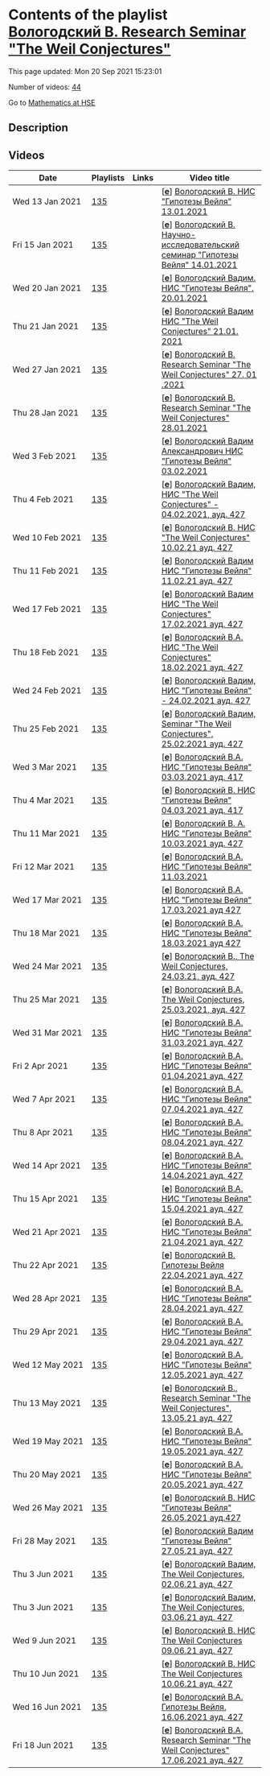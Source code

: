 # Contents of the playlist [Вологодский В. Research Seminar "The Weil Conjectures"](https://www.youtube.com/playlist?list=PLq3E5oubNNoAfSAjPR2j7xclrl9DBHmJ4)

This page updated: Mon 20 Sep 2021 15:23:01

Number of videos: [44](#videos)

Go to [Mathematics at HSE](../README.md)

## Description



## Videos

|Date|Playlists|Links|Video title|
|---|---|---|---|
| Wed&nbsp;13&nbsp;Jan&nbsp;2021 | [135](../playlists/135 "Вологодский В. Research Seminar &#34;The Weil Conjectures&#34;") |  | [[**e**](https://studio.youtube.com/video/AoGrPuutxBM/edit "Edit")] [Вологодский В. НИС &#34;Гипотезы Вейля&#34; 13.01.2021](https://www.youtube.com/watch?v=AoGrPuutxBM&list=PLq3E5oubNNoAfSAjPR2j7xclrl9DBHmJ4 "Research Seminar &#34;The Weil Conjectures&#34;&#013;Faculty of Mathematics&#013;3 module&#013;Vadim Vologodsky&#013;Language: English") |
| Fri&nbsp;15&nbsp;Jan&nbsp;2021 | [135](../playlists/135 "Вологодский В. Research Seminar &#34;The Weil Conjectures&#34;") |  | [[**e**](https://studio.youtube.com/video/DDWD7M0Tqw4/edit "Edit")] [Вологодский В. Научно-исследовательский семинар &#34;Гипотезы Вейля&#34; 14.01.2021](https://www.youtube.com/watch?v=DDWD7M0Tqw4&list=PLq3E5oubNNoAfSAjPR2j7xclrl9DBHmJ4 "Кто читает: Факультет математики&#013;Когда читается: 3&#013;Преподаватели: Вологодский Вадим Александрович&#013;Язык: английский") |
| Wed&nbsp;20&nbsp;Jan&nbsp;2021 | [135](../playlists/135 "Вологодский В. Research Seminar &#34;The Weil Conjectures&#34;") |  | [[**e**](https://studio.youtube.com/video/CYBWbv-AI1c/edit "Edit")] [Вологодский Вадим.  НИС &#34;Гипотезы Вейля&#34;. 20.01.2021](https://www.youtube.com/watch?v=CYBWbv-AI1c&list=PLq3E5oubNNoAfSAjPR2j7xclrl9DBHmJ4 "Optional course (faculty)&#013;Delivered by: Faculty of Mathematics&#013; 3 module&#013; Vadim Vologodsky") |
| Thu&nbsp;21&nbsp;Jan&nbsp;2021 | [135](../playlists/135 "Вологодский В. Research Seminar &#34;The Weil Conjectures&#34;") |  | [[**e**](https://studio.youtube.com/video/iyaJH9zBni8/edit "Edit")] [Вологодский  Вадим НИС &#34;The Weil Conjectures&#34; 21.01. 2021](https://www.youtube.com/watch?v=iyaJH9zBni8&list=PLq3E5oubNNoAfSAjPR2j7xclrl9DBHmJ4 "Research Seminar &#34;The Weil Conjectures&#34;&#013;Optional course (faculty)&#013; 3  module&#013;Vadim Vologodsky&#013;Language: English") |
| Wed&nbsp;27&nbsp;Jan&nbsp;2021 | [135](../playlists/135 "Вологодский В. Research Seminar &#34;The Weil Conjectures&#34;") |  | [[**e**](https://studio.youtube.com/video/oLTMIPH7MQk/edit "Edit")] [Вологодский В.  Research Seminar &#34;The Weil Conjectures&#34; 27. 01 .2021](https://www.youtube.com/watch?v=oLTMIPH7MQk&list=PLq3E5oubNNoAfSAjPR2j7xclrl9DBHmJ4 "Research Seminar &#34;The Weil Conjectures&#34;&#013;Optional course &#013;Instructors: Vadim Vologodsky&#013;Language: English") |
| Thu&nbsp;28&nbsp;Jan&nbsp;2021 | [135](../playlists/135 "Вологодский В. Research Seminar &#34;The Weil Conjectures&#34;") |  | [[**e**](https://studio.youtube.com/video/ktl25Q0xtf8/edit "Edit")] [Вологодский В. Research Seminar &#34;The Weil Conjectures&#34; 28.01.2021](https://www.youtube.com/watch?v=ktl25Q0xtf8&list=PLq3E5oubNNoAfSAjPR2j7xclrl9DBHmJ4) |
| Wed&nbsp;3&nbsp;Feb&nbsp;2021 | [135](../playlists/135 "Вологодский В. Research Seminar &#34;The Weil Conjectures&#34;") |  | [[**e**](https://studio.youtube.com/video/uoILZK3qSHU/edit "Edit")] [Вологодский Вадим Александрович НИС  &#34;Гипотезы Вейля&#34; 03.02.2021](https://www.youtube.com/watch?v=uoILZK3qSHU&list=PLq3E5oubNNoAfSAjPR2j7xclrl9DBHmJ4 "Research Seminar &#34;The Weil Conjectures&#34;&#013;Optional course (faculty)&#013;3 module&#013;Vadim Vologodsky&#013;Language: English") |
| Thu&nbsp;4&nbsp;Feb&nbsp;2021 | [135](../playlists/135 "Вологодский В. Research Seminar &#34;The Weil Conjectures&#34;") |  | [[**e**](https://studio.youtube.com/video/aX0AsP12md8/edit "Edit")] [Вологодский Вадим, НИC &#34;The Weil Conjectures&#34; - 04.02.2021, ауд. 427](https://www.youtube.com/watch?v=aX0AsP12md8&list=PLq3E5oubNNoAfSAjPR2j7xclrl9DBHmJ4 "Research Seminar &#34;The Weil Conjectures&#34;&#013; Faculty of Mathematics&#013;3 module&#013;Vadim Vologodsky&#013;Language: English") |
| Wed&nbsp;10&nbsp;Feb&nbsp;2021 | [135](../playlists/135 "Вологодский В. Research Seminar &#34;The Weil Conjectures&#34;") |  | [[**e**](https://studio.youtube.com/video/Tiaot8GqqO0/edit "Edit")] [Вологодский В. НИС &#34;The Weil Conjectures&#34; 10.02.21 ауд. 427](https://www.youtube.com/watch?v=Tiaot8GqqO0&list=PLq3E5oubNNoAfSAjPR2j7xclrl9DBHmJ4 "Research Seminar &#34;The Weil Conjectures&#34;&#013;Faculty of Mathematics&#013;3 module&#013;Vadim Vologodsky&#013;Language: English") |
| Thu&nbsp;11&nbsp;Feb&nbsp;2021 | [135](../playlists/135 "Вологодский В. Research Seminar &#34;The Weil Conjectures&#34;") |  | [[**e**](https://studio.youtube.com/video/LkSTE174fN4/edit "Edit")] [Вологодский Вадим НИС &#34;Гипотезы Вейля&#34; 11.02.21 ауд. 427](https://www.youtube.com/watch?v=LkSTE174fN4&list=PLq3E5oubNNoAfSAjPR2j7xclrl9DBHmJ4 "Research Seminar &#34;The Weil Conjectures&#34;&#013;Faculty of Mathematics&#013;3 module&#013;Vadim Vologodsky&#013;Language: English") |
| Wed&nbsp;17&nbsp;Feb&nbsp;2021 | [135](../playlists/135 "Вологодский В. Research Seminar &#34;The Weil Conjectures&#34;") |  | [[**e**](https://studio.youtube.com/video/G_SY-c6HUug/edit "Edit")] [Вологодский Вадим НИС &#34;The Weil Conjectures&#34; 17.02.2021 ауд.  427](https://www.youtube.com/watch?v=G_SY-c6HUug&list=PLq3E5oubNNoAfSAjPR2j7xclrl9DBHmJ4 "Research Seminar &#34;The Weil Conjectures&#34;&#013; Faculty of Mathematics&#013;3  module&#013;Vadim Vologodsky&#013;Language: English") |
| Thu&nbsp;18&nbsp;Feb&nbsp;2021 | [135](../playlists/135 "Вологодский В. Research Seminar &#34;The Weil Conjectures&#34;") |  | [[**e**](https://studio.youtube.com/video/jSglQ9nGOM0/edit "Edit")] [Вологодский В.А. НИС &#34;The Weil Conjectures&#34; 18.02.2021 ауд.  427](https://www.youtube.com/watch?v=jSglQ9nGOM0&list=PLq3E5oubNNoAfSAjPR2j7xclrl9DBHmJ4 "Research Seminar &#34;The Weil Conjectures&#34;&#013;Optional course (faculty)&#013;Faculty of Mathematics&#013;3 module&#013;Vadim Vologodsky&#013;Language: English") |
| Wed&nbsp;24&nbsp;Feb&nbsp;2021 | [135](../playlists/135 "Вологодский В. Research Seminar &#34;The Weil Conjectures&#34;") |  | [[**e**](https://studio.youtube.com/video/EEeS4zbSY70/edit "Edit")] [Вологодский Вадим, НИС &#34;Гипотезы Вейля&#34; -  24.02.2021 ауд. 427](https://www.youtube.com/watch?v=EEeS4zbSY70&list=PLq3E5oubNNoAfSAjPR2j7xclrl9DBHmJ4 "НИС &#34;Гипотезы Вейля&#34;&#013;Факультет математики, 3 модуль&#013;Вологодский Вадим Александрович") |
| Thu&nbsp;25&nbsp;Feb&nbsp;2021 | [135](../playlists/135 "Вологодский В. Research Seminar &#34;The Weil Conjectures&#34;") |  | [[**e**](https://studio.youtube.com/video/CC8095BIXTs/edit "Edit")] [Вологодский Вадим, Seminar &#34;The Weil Conjectures&#34;, 25.02.2021 ауд.  427](https://www.youtube.com/watch?v=CC8095BIXTs&list=PLq3E5oubNNoAfSAjPR2j7xclrl9DBHmJ4 "Research Seminar &#34;The Weil Conjectures&#34;&#013;Faculty of Mathematics&#013;3 module&#013;Vadim Vologodsky") |
| Wed&nbsp;3&nbsp;Mar&nbsp;2021 | [135](../playlists/135 "Вологодский В. Research Seminar &#34;The Weil Conjectures&#34;") |  | [[**e**](https://studio.youtube.com/video/-jKlseWsblc/edit "Edit")] [Вологодский В.А.  НИС &#34;Гипотезы Вейля&#34; 03.03.2021 ауд.  417](https://www.youtube.com/watch?v=-jKlseWsblc&list=PLq3E5oubNNoAfSAjPR2j7xclrl9DBHmJ4 "Семинар &#34;Гипотезы Вейля&#34;&#013; Факультет математики&#013;3 модуль&#013; Вологодский Вадим Александрович") |
| Thu&nbsp;4&nbsp;Mar&nbsp;2021 | [135](../playlists/135 "Вологодский В. Research Seminar &#34;The Weil Conjectures&#34;") |  | [[**e**](https://studio.youtube.com/video/vb4eYIXrUDg/edit "Edit")] [Вологодский В. НИС  &#34;Гипотезы Вейля&#34; 04.03.2021 ауд.  417](https://www.youtube.com/watch?v=vb4eYIXrUDg&list=PLq3E5oubNNoAfSAjPR2j7xclrl9DBHmJ4 "Research Seminar &#34;The Weil Conjectures&#34;&#013;Faculty of Mathematics&#013;3 module&#013;Instructors: Vadim Vologodsky&#013;Language: English") |
| Thu&nbsp;11&nbsp;Mar&nbsp;2021 | [135](../playlists/135 "Вологодский В. Research Seminar &#34;The Weil Conjectures&#34;") |  | [[**e**](https://studio.youtube.com/video/N4p5seLDNhc/edit "Edit")] [Вологодский В. А. НИС  &#34;Гипотезы Вейля&#34; 10.03.2021 ауд.  427](https://www.youtube.com/watch?v=N4p5seLDNhc&list=PLq3E5oubNNoAfSAjPR2j7xclrl9DBHmJ4) |
| Fri&nbsp;12&nbsp;Mar&nbsp;2021 | [135](../playlists/135 "Вологодский В. Research Seminar &#34;The Weil Conjectures&#34;") |  | [[**e**](https://studio.youtube.com/video/XJGX1WizFeM/edit "Edit")] [Вологодский В.А. НИС &#34;Гипотезы Вейля&#34; 11.03.2021](https://www.youtube.com/watch?v=XJGX1WizFeM&list=PLq3E5oubNNoAfSAjPR2j7xclrl9DBHmJ4) |
| Wed&nbsp;17&nbsp;Mar&nbsp;2021 | [135](../playlists/135 "Вологодский В. Research Seminar &#34;The Weil Conjectures&#34;") |  | [[**e**](https://studio.youtube.com/video/Ngla_MDAQfQ/edit "Edit")] [Вологодский В.А. НИС &#34;Гипотезы Вейля&#34; 17.03.2021 ауд 427](https://www.youtube.com/watch?v=Ngla_MDAQfQ&list=PLq3E5oubNNoAfSAjPR2j7xclrl9DBHmJ4) |
| Thu&nbsp;18&nbsp;Mar&nbsp;2021 | [135](../playlists/135 "Вологодский В. Research Seminar &#34;The Weil Conjectures&#34;") |  | [[**e**](https://studio.youtube.com/video/Pt_j2-K_LeI/edit "Edit")] [Вологодский В.А. НИС &#34;Гипотезы Вейля&#34; 18.03.2021 ауд 427](https://www.youtube.com/watch?v=Pt_j2-K_LeI&list=PLq3E5oubNNoAfSAjPR2j7xclrl9DBHmJ4) |
| Wed&nbsp;24&nbsp;Mar&nbsp;2021 | [135](../playlists/135 "Вологодский В. Research Seminar &#34;The Weil Conjectures&#34;") |  | [[**e**](https://studio.youtube.com/video/tBR6ei5C4no/edit "Edit")] [Вологодский В., The Weil Conjectures,  24.03.21, ауд. 427](https://www.youtube.com/watch?v=tBR6ei5C4no&list=PLq3E5oubNNoAfSAjPR2j7xclrl9DBHmJ4 "Research Seminar &#34;The Weil Conjectures&#34;&#013; Optional course (faculty)&#013;Faculty of Mathematics&#013;3 module&#013;Vadim Vologodsky&#013;Language: English") |
| Thu&nbsp;25&nbsp;Mar&nbsp;2021 | [135](../playlists/135 "Вологодский В. Research Seminar &#34;The Weil Conjectures&#34;") |  | [[**e**](https://studio.youtube.com/video/1JasCEwRoB4/edit "Edit")] [Вологодский В.А. The Weil Conjectures, 25.03.2021, ауд.  427](https://www.youtube.com/watch?v=1JasCEwRoB4&list=PLq3E5oubNNoAfSAjPR2j7xclrl9DBHmJ4 "Research Seminar &#34;The Weil Conjectures&#34;&#013;Optional course (faculty)&#013;Faculty of Mathematics&#013;3 module&#013;Instructors: Vadim Vologodsky&#013;Language: English") |
| Wed&nbsp;31&nbsp;Mar&nbsp;2021 | [135](../playlists/135 "Вологодский В. Research Seminar &#34;The Weil Conjectures&#34;") |  | [[**e**](https://studio.youtube.com/video/fIQsY7oNNAU/edit "Edit")] [Вологодский В.А. НИС &#34;Гипотезы Вейля&#34; 31.03.2021 ауд. 427](https://www.youtube.com/watch?v=fIQsY7oNNAU&list=PLq3E5oubNNoAfSAjPR2j7xclrl9DBHmJ4) |
| Fri&nbsp;2&nbsp;Apr&nbsp;2021 | [135](../playlists/135 "Вологодский В. Research Seminar &#34;The Weil Conjectures&#34;") |  | [[**e**](https://studio.youtube.com/video/_acfZg8iB4s/edit "Edit")] [Вологодский В.А. НИС &#34;Гипотезы Вейля&#34; 01.04.2021 ауд. 427](https://www.youtube.com/watch?v=_acfZg8iB4s&list=PLq3E5oubNNoAfSAjPR2j7xclrl9DBHmJ4) |
| Wed&nbsp;7&nbsp;Apr&nbsp;2021 | [135](../playlists/135 "Вологодский В. Research Seminar &#34;The Weil Conjectures&#34;") |  | [[**e**](https://studio.youtube.com/video/SXrXUidOAIw/edit "Edit")] [Вологодский В.А. НИС &#34;Гипотезы Вейля&#34; 07.04.2021 ауд. 427](https://www.youtube.com/watch?v=SXrXUidOAIw&list=PLq3E5oubNNoAfSAjPR2j7xclrl9DBHmJ4) |
| Thu&nbsp;8&nbsp;Apr&nbsp;2021 | [135](../playlists/135 "Вологодский В. Research Seminar &#34;The Weil Conjectures&#34;") |  | [[**e**](https://studio.youtube.com/video/qfKjooQggek/edit "Edit")] [Вологодский В.А. НИС &#34;Гипотезы Вейля&#34; 08.04.2021 ауд. 427](https://www.youtube.com/watch?v=qfKjooQggek&list=PLq3E5oubNNoAfSAjPR2j7xclrl9DBHmJ4) |
| Wed&nbsp;14&nbsp;Apr&nbsp;2021 | [135](../playlists/135 "Вологодский В. Research Seminar &#34;The Weil Conjectures&#34;") |  | [[**e**](https://studio.youtube.com/video/9IDjveLuwus/edit "Edit")] [Вологодский В.А. НИС &#34;Гипотезы Вейля&#34; 14.04.2021 ауд. 427](https://www.youtube.com/watch?v=9IDjveLuwus&list=PLq3E5oubNNoAfSAjPR2j7xclrl9DBHmJ4) |
| Thu&nbsp;15&nbsp;Apr&nbsp;2021 | [135](../playlists/135 "Вологодский В. Research Seminar &#34;The Weil Conjectures&#34;") |  | [[**e**](https://studio.youtube.com/video/LhlUr5gklRs/edit "Edit")] [Вологодский В.А. НИС &#34;Гипотезы Вейля&#34; 15.04.2021 ауд. 427](https://www.youtube.com/watch?v=LhlUr5gklRs&list=PLq3E5oubNNoAfSAjPR2j7xclrl9DBHmJ4) |
| Wed&nbsp;21&nbsp;Apr&nbsp;2021 | [135](../playlists/135 "Вологодский В. Research Seminar &#34;The Weil Conjectures&#34;") |  | [[**e**](https://studio.youtube.com/video/934DUhsfO7Y/edit "Edit")] [Вологодский В.А. НИС &#34;Гипотезы Вейля&#34; 21.04.2021 ауд. 427](https://www.youtube.com/watch?v=934DUhsfO7Y&list=PLq3E5oubNNoAfSAjPR2j7xclrl9DBHmJ4) |
| Thu&nbsp;22&nbsp;Apr&nbsp;2021 | [135](../playlists/135 "Вологодский В. Research Seminar &#34;The Weil Conjectures&#34;") |  | [[**e**](https://studio.youtube.com/video/ha7jeC_37i8/edit "Edit")] [Вологодский В. Гипотезы Вейля 22.04.2021 ауд. 427](https://www.youtube.com/watch?v=ha7jeC_37i8&list=PLq3E5oubNNoAfSAjPR2j7xclrl9DBHmJ4 "Research Seminar &#34;The Weil Conjectures&#34; &#013;Факультет математики;  4 модуль&#013;Language: English&#013;Type: Optional course (faculty)") |
| Wed&nbsp;28&nbsp;Apr&nbsp;2021 | [135](../playlists/135 "Вологодский В. Research Seminar &#34;The Weil Conjectures&#34;") |  | [[**e**](https://studio.youtube.com/video/IMs_kBXMJ7A/edit "Edit")] [Вологодский В.А. НИС &#34;Гипотезы Вейля&#34; 28.04.2021 ауд. 427](https://www.youtube.com/watch?v=IMs_kBXMJ7A&list=PLq3E5oubNNoAfSAjPR2j7xclrl9DBHmJ4) |
| Thu&nbsp;29&nbsp;Apr&nbsp;2021 | [135](../playlists/135 "Вологодский В. Research Seminar &#34;The Weil Conjectures&#34;") |  | [[**e**](https://studio.youtube.com/video/008pwu285sM/edit "Edit")] [Вологодский В.А. НИС &#34;Гипотезы Вейля&#34; 29.04.2021 ауд. 427](https://www.youtube.com/watch?v=008pwu285sM&list=PLq3E5oubNNoAfSAjPR2j7xclrl9DBHmJ4) |
| Wed&nbsp;12&nbsp;May&nbsp;2021 | [135](../playlists/135 "Вологодский В. Research Seminar &#34;The Weil Conjectures&#34;") |  | [[**e**](https://studio.youtube.com/video/cTBgyiyt3kk/edit "Edit")] [Вологодский В.А. НИС &#34;Гипотезы Вейля&#34; 12.05.2021 ауд. 427](https://www.youtube.com/watch?v=cTBgyiyt3kk&list=PLq3E5oubNNoAfSAjPR2j7xclrl9DBHmJ4) |
| Thu&nbsp;13&nbsp;May&nbsp;2021 | [135](../playlists/135 "Вологодский В. Research Seminar &#34;The Weil Conjectures&#34;") |  | [[**e**](https://studio.youtube.com/video/8kXP5uhk8AY/edit "Edit")] [Вологодский В., Research Seminar &#34;The Weil Conjectures&#34;, 13.05.21 ауд. 427](https://www.youtube.com/watch?v=8kXP5uhk8AY&list=PLq3E5oubNNoAfSAjPR2j7xclrl9DBHmJ4 "Research Seminar &#34;The Weil Conjectures&#34;&#013;Optional course (faculty)&#013;Faculty of Mathematics&#013;4 module&#013;Vadim Vologodsky&#013;Language: English") |
| Wed&nbsp;19&nbsp;May&nbsp;2021 | [135](../playlists/135 "Вологодский В. Research Seminar &#34;The Weil Conjectures&#34;") |  | [[**e**](https://studio.youtube.com/video/kdiU_Wi8ox0/edit "Edit")] [Вологодский В.А. НИС &#34;Гипотезы Вейля&#34; 19.05.2021 ауд. 427](https://www.youtube.com/watch?v=kdiU_Wi8ox0&list=PLq3E5oubNNoAfSAjPR2j7xclrl9DBHmJ4) |
| Thu&nbsp;20&nbsp;May&nbsp;2021 | [135](../playlists/135 "Вологодский В. Research Seminar &#34;The Weil Conjectures&#34;") |  | [[**e**](https://studio.youtube.com/video/e6fcPE78aOM/edit "Edit")] [Вологодский В.А. НИС &#34;Гипотезы Вейля&#34; 20.05.2021 ауд. 427](https://www.youtube.com/watch?v=e6fcPE78aOM&list=PLq3E5oubNNoAfSAjPR2j7xclrl9DBHmJ4) |
| Wed&nbsp;26&nbsp;May&nbsp;2021 | [135](../playlists/135 "Вологодский В. Research Seminar &#34;The Weil Conjectures&#34;") |  | [[**e**](https://studio.youtube.com/video/eZ8SHGucvxo/edit "Edit")] [Вологодский В. НИС &#34;Гипотезы Вейля&#34; 26.05.2021 ауд.427](https://www.youtube.com/watch?v=eZ8SHGucvxo&list=PLq3E5oubNNoAfSAjPR2j7xclrl9DBHmJ4) |
| Fri&nbsp;28&nbsp;May&nbsp;2021 | [135](../playlists/135 "Вологодский В. Research Seminar &#34;The Weil Conjectures&#34;") |  | [[**e**](https://studio.youtube.com/video/I1LNsZZenS8/edit "Edit")] [Вологодский Вадим  &#34;Гипотезы Вейля&#34; 27.05.21 ауд. 427](https://www.youtube.com/watch?v=I1LNsZZenS8&list=PLq3E5oubNNoAfSAjPR2j7xclrl9DBHmJ4 "2020/2021&#013;Научно-исследовательский семинар &#34;Гипотезы Вейля&#34;&#013;Факультет математики&#013;4 модуль&#013;Преподаватель: Вологодский Вадим Александрович&#013;Язык: английский") |
| Thu&nbsp;3&nbsp;Jun&nbsp;2021 | [135](../playlists/135 "Вологодский В. Research Seminar &#34;The Weil Conjectures&#34;") |  | [[**e**](https://studio.youtube.com/video/LZQSUH9KfGI/edit "Edit")] [Вологодский Вадим, The Weil Conjectures,  02.06.21 ауд.  427](https://www.youtube.com/watch?v=LZQSUH9KfGI&list=PLq3E5oubNNoAfSAjPR2j7xclrl9DBHmJ4 "2020/2021&#013;Research Seminar &#34;The Weil Conjectures&#34;&#013;Optional course (faculty)&#013;Faculty of Mathematics&#013;4 module&#013;Vadim Vologodsky&#013;English") |
| Thu&nbsp;3&nbsp;Jun&nbsp;2021 | [135](../playlists/135 "Вологодский В. Research Seminar &#34;The Weil Conjectures&#34;") |  | [[**e**](https://studio.youtube.com/video/IjUBYG6yS4w/edit "Edit")] [Вологодский Вадим, The Weil Conjectures, 03.06.21 ауд. 427](https://www.youtube.com/watch?v=IjUBYG6yS4w&list=PLq3E5oubNNoAfSAjPR2j7xclrl9DBHmJ4 "2020/2021&#013;Research Seminar &#34;The Weil Conjectures&#34;&#013;Optional course (faculty)&#013;Faculty of Mathematics&#013;4 module&#013;Vadim Vologodsky&#013;English") |
| Wed&nbsp;9&nbsp;Jun&nbsp;2021 | [135](../playlists/135 "Вологодский В. Research Seminar &#34;The Weil Conjectures&#34;") |  | [[**e**](https://studio.youtube.com/video/Jmoxo0qrhgA/edit "Edit")] [Вологодский В. НИС The Weil Conjectures 09.06.21 ауд. 427](https://www.youtube.com/watch?v=Jmoxo0qrhgA&list=PLq3E5oubNNoAfSAjPR2j7xclrl9DBHmJ4 "2020/2021&#013;Research Seminar &#34;The Weil Conjectures&#34;&#013;Optional course (faculty)&#013;Faculty of Mathematics&#013;4 module&#013;Vadim Vologodsky&#013;Language: English") |
| Thu&nbsp;10&nbsp;Jun&nbsp;2021 | [135](../playlists/135 "Вологодский В. Research Seminar &#34;The Weil Conjectures&#34;") |  | [[**e**](https://studio.youtube.com/video/RC-EmywF5Cc/edit "Edit")] [Вологодский В.  НИС The Weil Conjectures 10.06.21 ауд. 427](https://www.youtube.com/watch?v=RC-EmywF5Cc&list=PLq3E5oubNNoAfSAjPR2j7xclrl9DBHmJ4 "Research Seminar &#34;The Weil Conjectures&#34;&#013;Faculty of Mathematics&#013;4 module&#013;Vadim Vologodsky&#013;English") |
| Wed&nbsp;16&nbsp;Jun&nbsp;2021 | [135](../playlists/135 "Вологодский В. Research Seminar &#34;The Weil Conjectures&#34;") |  | [[**e**](https://studio.youtube.com/video/q7CZPkTRC3Y/edit "Edit")] [Вологодский В.А. Гипотезы Вейля. 16.06.2021 ауд.  427](https://www.youtube.com/watch?v=q7CZPkTRC3Y&list=PLq3E5oubNNoAfSAjPR2j7xclrl9DBHmJ4 "2020/2021&#013;Научно-исследовательский семинар &#34;Гипотезы Вейля&#34;&#013;Факультет математики&#013;без онлайн-курса&#013;Вологодский Вадим Александрович") |
| Fri&nbsp;18&nbsp;Jun&nbsp;2021 | [135](../playlists/135 "Вологодский В. Research Seminar &#34;The Weil Conjectures&#34;") |  | [[**e**](https://studio.youtube.com/video/NJgQpsj88Eo/edit "Edit")] [Вологодский В.А.  Research Seminar &#34;The Weil Conjectures&#34; 17.06.2021 ауд.  427](https://www.youtube.com/watch?v=NJgQpsj88Eo&list=PLq3E5oubNNoAfSAjPR2j7xclrl9DBHmJ4 "Научно-исследовательский семинар &#34;Гипотезы Вейля&#34;&#013;Дисциплина общефакультетского пула&#013;Факультет математики&#013;4 модуль&#013;Вологодский Вадим Александрович") |
